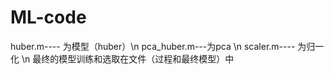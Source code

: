 # ML-code
huber.m----   为模型（huber）\n
pca_huber.m---为pca          \n
scaler.m---- 为归一化         \n
最终的模型训练和选取在文件（过程和最终模型）中
